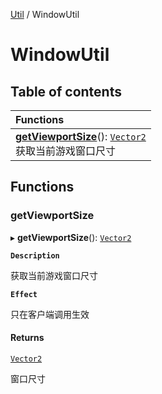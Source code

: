 [Util](Util.Util.md) / WindowUtil

# WindowUtil <Badge type="tip" text="Namespace" />

## Table of contents

| Functions |
| :-----|
| **[getViewportSize](Util.WindowUtil.md#getviewportsize)**(): [`Vector2`](../classes/Type.Vector2.md) <br> 获取当前游戏窗口尺寸|

## Functions

### getViewportSize

▸ **getViewportSize**(): [`Vector2`](../classes/Type.Vector2.md)

**`Description`**

获取当前游戏窗口尺寸

**`Effect`**

只在客户端调用生效

#### Returns

[`Vector2`](../classes/Type.Vector2.md)

窗口尺寸
